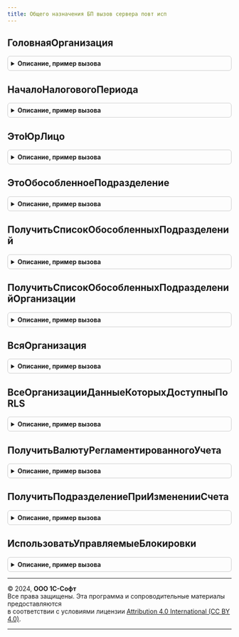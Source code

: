 ```yaml
---
title: Общего назначения БП вызов сервера повт исп
---
```



## ГоловнаяОрганизация
<details style="margin: 1em 0; padding: 0.5em; border: 1px solid #ccc; border-radius: 6px;">

<summary style="font-weight: bold; cursor: pointer;">Описание, пример вызова</summary>

```bsl

///////////////////////////////////////////////////////////////////////////////
// ПРОЦЕДУРЫ И ФУНКЦИИ ПОЛУЧЕНИЯ СВЕДЕНИЙ ОБ ОРГАНИЗАЦИИ

//++ НЕ УТ

// Возвращает головную организацию для заданной организации.
// Если для организации реквизит ГоловнаяОрганизация не заполнен
// это значит, что сама организация является головной.
//
// Параметры:
//  Организация - СправочникСсылка.Организации - Проверяемая организация.
//
// Возвращаемое значение:
//   СправочникСсылка.Организации - Ссылка на головную организацию.
//
Функция ГоловнаяОрганизация(Организация) Экспорт
```

Пример вызова
```bsl
Результат = ОбщегоНазначенияБПВызовСервераПовтИсп.ГоловнаяОрганизация(Организация) 
```
</details>

## НачалоНалоговогоПериода
<details style="margin: 1em 0; padding: 0.5em; border: 1px solid #ccc; border-radius: 6px;">

<summary style="font-weight: bold; cursor: pointer;">Описание, пример вызова</summary>

```bsl

// Определяет дату начала налогового периода по налогу на прибыль.
//
// Параметры:
//  Период	    - Дата - дата, характеризующая налоговый период
//  Организация	- СправочникСсылка.Организации - организация, дату регистрации которой следует учесть при получении периода
//
// Возвращаемое значение:
//  Дата         - дата начала налогового периода по налогу на прибыль
//  Неопределено - в запрошенный период организация не существовала
//
Функция НачалоНалоговогоПериода(Период, Организация) Экспорт
```

Пример вызова
```bsl
Результат = ОбщегоНазначенияБПВызовСервераПовтИсп.НачалоНалоговогоПериода(Период, Организация) 
```
</details>

## ЭтоЮрЛицо
<details style="margin: 1em 0; padding: 0.5em; border: 1px solid #ccc; border-radius: 6px;">

<summary style="font-weight: bold; cursor: pointer;">Описание, пример вызова</summary>

```bsl

//-- НЕ УТ

Функция ЭтоЮрЛицо(Организация) Экспорт
```

Пример вызова
```bsl
Результат = ОбщегоНазначенияБПВызовСервераПовтИсп.ЭтоЮрЛицо(Организация) 
```
</details>

## ЭтоОбособленноеПодразделение
<details style="margin: 1em 0; padding: 0.5em; border: 1px solid #ccc; border-radius: 6px;">

<summary style="font-weight: bold; cursor: pointer;">Описание, пример вызова</summary>

```bsl

//++ НЕ УТ

Функция ЭтоОбособленноеПодразделение(Организация) Экспорт
```

Пример вызова
```bsl
Результат = ОбщегоНазначенияБПВызовСервераПовтИсп.ЭтоОбособленноеПодразделение(Организация) 
```
</details>

## ПолучитьСписокОбособленныхПодразделений
<details style="margin: 1em 0; padding: 0.5em; border: 1px solid #ccc; border-radius: 6px;">

<summary style="font-weight: bold; cursor: pointer;">Описание, пример вызова</summary>

```bsl

//-- НЕ УТ

// Возвращает список организаций, которые являются обособленными подразделениями
// того же юр.лица, к которому относится переданная организация.
//
Функция ПолучитьСписокОбособленныхПодразделений(Организация) Экспорт
```

Пример вызова
```bsl
Результат = ОбщегоНазначенияБПВызовСервераПовтИсп.ПолучитьСписокОбособленныхПодразделений(Организация) 
```
</details>

## ПолучитьСписокОбособленныхПодразделенийОрганизации
<details style="margin: 1em 0; padding: 0.5em; border: 1px solid #ccc; border-radius: 6px;">

<summary style="font-weight: bold; cursor: pointer;">Описание, пример вызова</summary>

```bsl

//++ НЕ УТ

// Формирует список обособленных структурных подразделений организации
//
Функция ПолучитьСписокОбособленныхПодразделенийОрганизации(Организация) Экспорт
```

Пример вызова
```bsl
Результат = ОбщегоНазначенияБПВызовСервераПовтИсп.ПолучитьСписокОбособленныхПодразделенийОрганизации(Организация) 
```
</details>

## ВсяОрганизация
<details style="margin: 1em 0; padding: 0.5em; border: 1px solid #ccc; border-radius: 6px;">

<summary style="font-weight: bold; cursor: pointer;">Описание, пример вызова</summary>

```bsl

//-- НЕ УТ

// Возвращает перечень (фиксированный массив) всех структурных частей переданной головной организации, имеющих отдельный баланс.
// В перечень входит головная организация и все ее обособленные подразделения на выделенном балансе.
//
Функция ВсяОрганизация(Организация) Экспорт
```

Пример вызова
```bsl
Результат = ОбщегоНазначенияБПВызовСервераПовтИсп.ВсяОрганизация(Организация) 
```
</details>

## ВсеОрганизацииДанныеКоторыхДоступныПоRLS
<details style="margin: 1em 0; padding: 0.5em; border: 1px solid #ccc; border-radius: 6px;">

<summary style="font-weight: bold; cursor: pointer;">Описание, пример вызова</summary>

```bsl

// Функция возвращает фиксированный массив организаций, к данным которых
// у текущего пользователя разрешено требуемое право доступа по RLS.
//
// Порядок использования функции можно использовать, если требуется выполнять запросы
// в привилегированном режиме, но чтобы при этом учитывались настройки доступа по RLS:
// 	1. с помощью текущей функции определяется список доступных организаций.
//	2. в текстах запросов к самим данных (регистрам, документам)
//		устанавливаются отборы по этим организациям
//	3. перед выполнением запроса к данным включается привилегированный режим.
//
// Параметры:
//	ПравоНаИзменение - Булево
//		- Истина - если после выполнения запроса данные бухгалтерии предполагается менять
//					и нужно проверить, что у пользователя есть право на изменение;
//		- Ложь - если данные бухгалтерии только отображаются пользователю на чтение,
//					и нужно проверить что у него есть соответствующее право.
//
Функция ВсеОрганизацииДанныеКоторыхДоступныПоRLS(ПравоНаИзменение) Экспорт
```

Пример вызова
```bsl
Результат = ОбщегоНазначенияБПВызовСервераПовтИсп.ВсеОрганизацииДанныеКоторыхДоступныПоRLS(ПравоНаИзменение) 
```
</details>

## ПолучитьВалютуРегламентированногоУчета
<details style="margin: 1em 0; padding: 0.5em; border: 1px solid #ccc; border-radius: 6px;">

<summary style="font-weight: bold; cursor: pointer;">Описание, пример вызова</summary>

```bsl

////////////////////////////////////////////////////////////////////////////////
// ФУНКЦИИ ПОЛУЧЕНИЯ НАСТРОЕК

// Возвращает валюту регламентированного учета
// Если переданная в качестве параметра валюта уже заполнена - возвращает ее.
// Если валюта не передана в качестве параметра или передан пустой,
// валюту рег. учета. Если валюта рег. учета не заполнена - возвращает пустую ссылку на валюту.
//
// Параметры:
// Валюта - СправочникСсылка.Валюты - Валюта, которую нужно заполнить.
//
// Возвращаемое значение:
// СправочникСсылка.Валюты.
//
Функция ПолучитьВалютуРегламентированногоУчета() Экспорт
```

Пример вызова
```bsl
Результат = ОбщегоНазначенияБПВызовСервераПовтИсп.ПолучитьВалютуРегламентированногоУчета() 
```
</details>

## ПолучитьПодразделениеПриИзмененииСчета
<details style="margin: 1em 0; padding: 0.5em; border: 1px solid #ccc; border-radius: 6px;">

<summary style="font-weight: bold; cursor: pointer;">Описание, пример вызова</summary>

```bsl

//++ НЕ УТ

////////////////////////////////////////////////////////////////////////////////
// ЗНАЧЕНИЯ ДЛЯ ИНИЦИАЛИЗАЦИИ ДОКУМЕНТОВ

// Функция возвращает либо текущее переданное подразделение,
// если его владельцем является указанная организация, либо
// подразделение по умолчанию.
//
Функция ПолучитьПодразделениеПриИзмененииСчета(Подразделение, Организация, ПодразделениеПоУмолчанию = Неопределено) Экспорт
```

Пример вызова
```bsl
Результат = ОбщегоНазначенияБПВызовСервераПовтИсп.ПолучитьПодразделениеПриИзмененииСчета(Подразделение, Организация, ПодразделениеПоУмолчанию);
```
</details>

## ИспользоватьУправляемыеБлокировки
<details style="margin: 1em 0; padding: 0.5em; border: 1px solid #ccc; border-radius: 6px;">

<summary style="font-weight: bold; cursor: pointer;">Описание, пример вызова</summary>

```bsl

Функция ИспользоватьУправляемыеБлокировки() Экспорт
```

Пример вызова
```bsl
Результат = ОбщегоНазначенияБПВызовСервераПовтИсп.ИспользоватьУправляемыеБлокировки() 
```
</details>

---

© 2024, **ООО 1С-Софт**  
Все права защищены. Эта программа и сопроводительные материалы предоставляются  
в соответствии с условиями лицензии [Attribution 4.0 International (CC BY 4.0)](https://creativecommons.org/licenses/by/4.0/legalcode).

---
